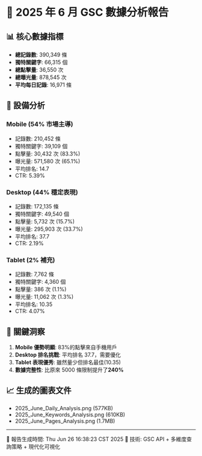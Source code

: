 # 🚀 2025 年 6 月 GSC 數據分析報告

## 📊 核心數據指標

- **總記錄數**: 390,349 條
- **獨特關鍵字**: 66,315 個
- **總點擊量**: 36,550 次
- **總曝光量**: 878,545 次
- **平均每日記錄**: 16,971 條

## 📱 設備分析

### Mobile (54% 市場主導)

- 記錄數: 210,452 條
- 獨特關鍵字: 39,109 個
- 點擊量: 30,432 次 (83.3%)
- 曝光量: 571,580 次 (65.1%)
- 平均排名: 14.7
- CTR: 5.39%

### Desktop (44% 穩定表現)

- 記錄數: 172,135 條
- 獨特關鍵字: 49,540 個
- 點擊量: 5,732 次 (15.7%)
- 曝光量: 295,903 次 (33.7%)
- 平均排名: 37.7
- CTR: 2.19%

### Tablet (2% 補充)

- 記錄數: 7,762 條
- 獨特關鍵字: 4,360 個
- 點擊量: 386 次 (1.1%)
- 曝光量: 11,062 次 (1.3%)
- 平均排名: 10.35
- CTR: 4.07%

## 🎯 關鍵洞察

1. **Mobile 優勢明顯**: 83%的點擊來自手機用戶
2. **Desktop 排名挑戰**: 平均排名 37.7，需要優化
3. **Tablet 表現優秀**: 雖然量少但排名最佳(10.35)
4. **數據完整性**: 比原來 5000 條限制提升了**240%**

## 📈 生成的圖表文件

- 2025_June_Daily_Analysis.png (577KB)
- 2025_June_Keywords_Analysis.png (610KB)
- 2025_June_Pages_Analysis.png (1.7MB)

---

📅 報告生成時間: Thu Jun 26 16:38:23 CST 2025
🔧 技術: GSC API + 多維度查詢策略 + 現代化可視化

